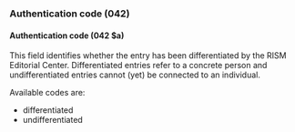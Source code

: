 ### Authentication code (042)

#### Authentication code (042 $a)
This field identifies whether the entry has been differentiated by the RISM Editorial Center. Differentiated entries
refer to a concrete person and undifferentiated entries cannot (yet) be connected to an individual.

Available codes are:

- differentiated
- undifferentiated

